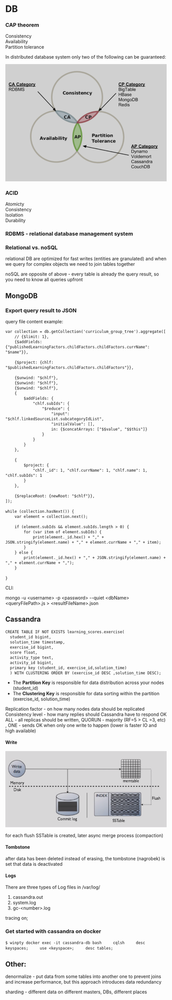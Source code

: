 # DB

### CAP theorem

Consistency  
Availability  
Partition tolerance

In distributed database system only two of the following can be guaranteed:

![](../.gitbook/assets/image%20%284%29.png)

### ACID

Atomicty  
Consistency  
Isolation  
Durability

### RDBMS - relational database management system

### Relational vs. noSQL

relational DB are optimized for fast writes \(entities are granulated\) and when we query for complex objects we need to join tables together

noSQL are opposite of above - every table is already the query result, so you need to know all queries upfront

## MongoDB

### Export query result to JSON

query file content example:

```text
var collection = db.getCollection('curriculum_group_tree').aggregate([
    // {$limit: 1},
    {$addFields: {"publishedLearningFactors.childFactors.childFactors.currName": "$name"}},

    {$project: {chlf: "$publishedLearningFactors.childFactors.childFactors"}},

    {$unwind: "$chlf"},
    {$unwind: "$chlf"},
    {$unwind: "$chlf"},
    {
        $addFields: {
            "chlf.subIds": {
                "$reduce": {
                    "input": "$chlf.linkedSourceList.subcategoryIdList",
                    "initialValue": [],
                    in: {$concatArrays: ["$$value", "$$this"]}
                }
            }
        }
    },

    {
        $project: {
            "chlf._id": 1, "chlf.currName": 1, "chlf.name": 1, "chlf.subIds": 1
        }
    },

    {$replaceRoot: {newRoot: "$chlf"}},
]);

while (collection.hasNext()) {
    var element = collection.next();

    if (element.subIds && element.subIds.length > 0) {
        for (var item of element.subIds) {
            print(element._id.hex() + "," + JSON.stringify(element.name) + "," + element.currName + "," + item);
        }
    } else {
        print(element._id.hex() + "," + JSON.stringify(element.name) + "," + element.currName + ",");
    }

}

```

CLI:

mongo -u &lt;username&gt; -p &lt;password&gt; --quiet &lt;dbName&gt; &lt;queryFilePath&gt;.js &gt; &lt;resultFileName&gt;.json

## Cassandra

```text
CREATE TABLE IF NOT EXISTS learning_scores.exercise(
  student_id bigint, 
  solution_time timestamp,
  exercise_id bigint,
  score float,
  activity_type text,
  activity_id bigint,
  primary key (student_id, exercise_id,solution_time)
  ) WITH CLUSTERING ORDER BY (exercise_id DESC ,solution_time DESC);
```

* The **Partition Key** is responsible for data distribution across your nodes \(student\_id\)
* The **Clustering Key** is responsible for data sorting within the partition \(exercise\_id, solution\_time\)

Replication factor - on how many nodes data should be replicated  
Consistency level - how many replies should Cassandra have to respond OK  
ALL - all replicas should be written, QUORUN - majority \(RF=5 &gt; CL =3, etc\) , ONE - sends OK when only one write to happen \(lower is faster IO and high available\)

#### Write

![](../.gitbook/assets/image-14.png)

for each flush SSTable is created, later async merge process \(compaction\)

#### Tombstone

after data has been deleted instead of erasing, the tombstone \(nagrobek\) is set that data is deactivated

#### Logs

There are three types of Log files in /var/log/

1. cassandra.out
2. system.log
3. gc-&lt;number&gt;.log

tracing on;

### Get started with cassandra on docker

`$ winpty docker exec -it cassandra-db bash    
cqlsh    
desc keyspaces;    
use <keyspace>;    
desc tables;`

## Other:

denormalize - put data from some tables into another one to prevent joins and increase performance, but this approach introduces data redundancy

sharding - different data on different masters, DBs, different places

